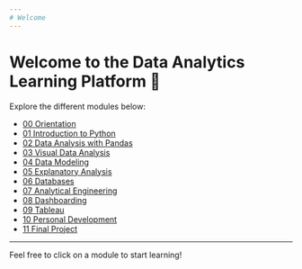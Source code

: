 ```yaml
---
# Welcome
---
```


# Welcome to the Data Analytics Learning Platform 🚀

Explore the different modules below:

- [00 Orientation](00-orientation/)
- [01 Introduction to Python](01-introduction-to-python/)
- [02 Data Analysis with Pandas](02-data-analysis-with-pandas/)
- [03 Visual Data Analysis](03-visual-data-analysis/)
- [04 Data Modeling](04-data-modeling/)
- [05 Explanatory Analysis](05-explanatory-analysis/)
- [06 Databases](06-databases/)
- [07 Analytical Engineering](07-analytical-engineering/)
- [08 Dashboarding](08-dashboarding/)
- [09 Tableau](09-tableau/)
- [10 Personal Development](10-personal-development/)
- [11 Final Project](11-final-project/)

---

Feel free to click on a module to start learning!  

